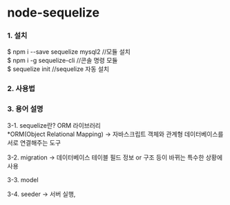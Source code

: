 # node-sequelize

<p>
<h3>1. 설치</h3>
$ npm i --save sequelize mysql2 //모듈 설치<br>
$ npm i -g sequelize-cli //콘솔 명령 모듈<br>
$ sequelize init //sequelize 자동 설치<br>
</p>

<p>
<h3>2. 사용법</h3>
</p>

<p>
<h3>3. 용어 설명</h3>
3-1. sequelize란?
ORM 라이브러리<br>
*ORM(Object Relational Mapping) -> 자바스크립트 객체와 관계형 데이터베이스를 서로 연결해주는 도구<br>

3-2. migration -> 데이터베이스 테이블 필드 정보 or 구조 등이 바뀌는 특수한 상황에 사용<br>

3-3. model<br>

3-4. seeder -> 서버 실행, <br>
</p>

